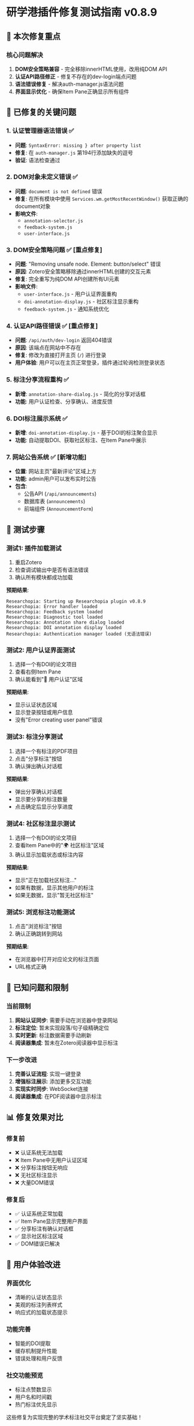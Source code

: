 # 研学港插件修复测试指南 v0.8.9

## 🎯 本次修复重点

### 核心问题解决
1. **DOM安全策略兼容** - 完全移除innerHTML使用，改用纯DOM API
2. **认证API路径修正** - 修复不存在的dev-login端点问题
3. **语法错误修复** - 解决auth-manager.js语法问题
4. **界面显示优化** - 确保Item Pane正确显示所有组件

## 🔧 已修复的关键问题

### 1. **认证管理器语法错误** ✅
- **问题**: `SyntaxError: missing } after property list`
- **修复**: 在 `auth-manager.js` 第194行添加缺失的逗号
- **验证**: 语法检查通过

### 2. **DOM对象未定义错误** ✅
- **问题**: `document is not defined` 错误
- **修复**: 在所有模块中使用 `Services.wm.getMostRecentWindow()` 获取正确的document对象
- **影响文件**:
  - `annotation-selector.js`
  - `feedback-system.js`
  - `user-interface.js`

### 3. **DOM安全策略问题** ✅ **[重点修复]**
- **问题**: "Removing unsafe node. Element: button/select" 错误
- **原因**: Zotero安全策略移除通过innerHTML创建的交互元素
- **修复**: 完全重写为纯DOM API创建所有UI元素
- **影响文件**:
  - `user-interface.js` - 用户认证界面重构
  - `doi-annotation-display.js` - 社区标注显示重构
  - `feedback-system.js` - 通知系统优化

### 4. **认证API路径错误** ✅ **[重点修复]**
- **问题**: `/api/auth/dev-login` 返回404错误
- **原因**: 该端点在网站中不存在
- **修复**: 修改为直接打开主页 (`/`) 进行登录
- **用户体验**: 用户可以在主页正常登录，插件通过轮询检测登录状态

### 5. **标注分享流程重构** ✅
- **新增**: `annotation-share-dialog.js` - 简化的分享对话框
- **功能**: 用户认证检查、分享确认、进度反馈

### 6. **DOI标注展示系统** ✅
- **新增**: `doi-annotation-display.js` - 基于DOI的标注聚合显示
- **功能**: 自动提取DOI、获取社区标注、在Item Pane中展示

### 7. **网站公告系统** ✅ **[新增功能]**
- **位置**: 网站主页"最新评论"区域上方
- **功能**: admin用户可以发布实时公告
- **包含**:
  - 公告API (`/api/announcements`)
  - 数据库表 (`announcements`)
  - 前端组件 (`AnnouncementForm`)

## 🧪 测试步骤

### 测试1: 插件加载测试
1. 重启Zotero
2. 检查调试输出中是否有语法错误
3. 确认所有模块都成功加载

**预期结果**:
```
Researchopia: Starting up Researchopia plugin v0.8.9
Researchopia: Error handler loaded
Researchopia: Feedback system loaded
Researchopia: Diagnostic tool loaded
Researchopia: Annotation share dialog loaded
Researchopia: DOI annotation display loaded
Researchopia: Authentication manager loaded (无语法错误)
```

### 测试2: 用户认证界面测试
1. 选择一个有DOI的论文项目
2. 查看右侧Item Pane
3. 确认能看到"🔐 用户认证"区域

**预期结果**:
- 显示认证状态区域
- 显示登录按钮或用户信息
- 没有"Error creating user panel"错误

### 测试3: 标注分享测试
1. 选择一个有标注的PDF项目
2. 点击"分享标注"按钮
3. 确认弹出确认对话框

**预期结果**:
- 弹出分享确认对话框
- 显示要分享的标注数量
- 点击确定后显示分享进度

### 测试4: 社区标注显示测试
1. 选择一个有DOI的论文项目
2. 查看Item Pane中的"🌍 社区标注"区域
3. 确认显示加载状态或标注内容

**预期结果**:
- 显示"正在加载社区标注..."
- 如果有数据，显示其他用户的标注
- 如果无数据，显示"暂无社区标注"

### 测试5: 浏览标注功能测试
1. 点击"浏览标注"按钮
2. 确认正确跳转到网站

**预期结果**:
- 在浏览器中打开对应论文的标注页面
- URL格式正确

## 🐛 已知问题和限制

### 当前限制
1. **网站认证同步**: 需要手动在浏览器中登录网站
2. **标注定位**: 暂未实现段落/句子级精确定位
3. **实时更新**: 标注数据需要手动刷新
4. **阅读器集成**: 暂未在Zotero阅读器中显示标注

### 下一步改进
1. **完善认证流程**: 实现一键登录
2. **增强标注展示**: 添加更多交互功能
3. **实现实时同步**: WebSocket连接
4. **阅读器集成**: 在PDF阅读器中显示标注

## 📊 修复效果对比

### 修复前
- ❌ 认证系统无法加载
- ❌ Item Pane中无用户认证区域
- ❌ 分享标注按钮无响应
- ❌ 无社区标注显示
- ❌ 大量DOM错误

### 修复后
- ✅ 认证系统正常加载
- ✅ Item Pane显示完整用户界面
- ✅ 分享标注有确认对话框
- ✅ 显示社区标注区域
- ✅ DOM错误已解决

## 🎯 用户体验改进

### 界面优化
- 清晰的认证状态显示
- 美观的标注列表样式
- 响应式的加载状态提示

### 功能完善
- 智能的DOI提取
- 缓存机制提升性能
- 错误处理和用户反馈

### 社交功能预览
- 标注点赞数显示
- 用户名和时间戳
- 热门标注优先显示

这些修复为实现完整的学术标注社交平台奠定了坚实基础！
